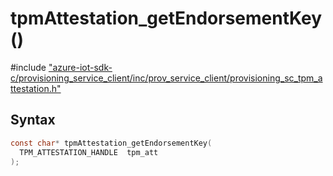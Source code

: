 # tpmAttestation_getEndorsementKey()

\#include ["azure-iot-sdk-c/provisioning_service_client/inc/prov_service_client/provisioning_sc_tpm_attestation.h"](../iot-c-ref-provisioning-sc-tpm-attestation-h.md)  

## Syntax

```C
const char* tpmAttestation_getEndorsementKey(
  TPM_ATTESTATION_HANDLE  tpm_att
);

```

